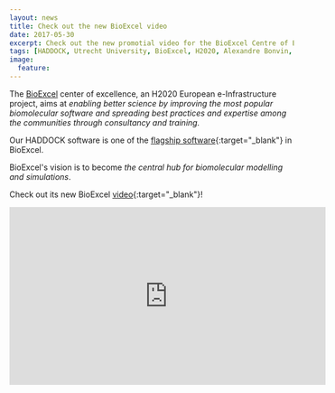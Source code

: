 ```yaml
---
layout: news
title: Check out the new BioExcel video
date: 2017-05-30
excerpt: Check out the new promotial video for the BioExcel Centre of Excellence for Computational Biomolecular Research
tags: [HADDOCK, Utrecht University, BioExcel, H2020, Alexandre Bonvin, Docking]
image:
  feature:
---
```

The [BioExcel](http://bioexcel.eu) center of excellence, an H2020 European e-Infrastructure project, aims at _enabling better science by improving the most popular biomolecular software and spreading best practices and expertise among the communities through consultancy and training._

Our HADDOCK software is one of the [flagship software](http://bioexcel.eu/software/haddock/){:target="_blank"} in BioExcel.

BioExcel's vision is to become _the central hub for biomolecular modelling and simulations_.

Check out its new BioExcel [video](https://www.youtube.com/watch?v=2aF3Wx3uKmA){:target="_blank"}!

<iframe width="560" height="315" src="https://www.youtube.com/embed/2aF3Wx3uKmA" frameborder="0" allowfullscreen></iframe>